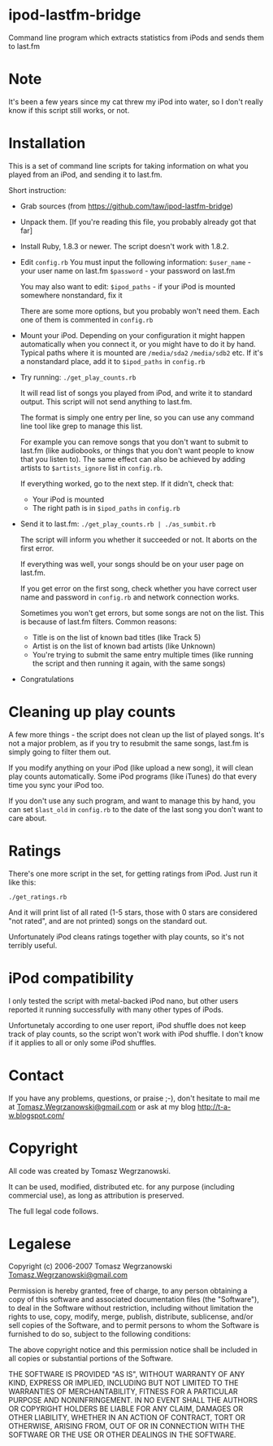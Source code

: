 ipod-lastfm-bridge
==================

Command line program which extracts statistics from iPods and sends them to last.fm

Note
====

It's been a few years since my cat threw my iPod into water,
so I don't really know if this script still works, or not. 

Installation
============

This is a set of command line scripts for taking information on
what you played from an iPod, and sending it to last.fm.

Short instruction:
* Grab sources (from https://github.com/taw/ipod-lastfm-bridge)
* Unpack them. [If you're reading this file, you probably already got that far]

* Install Ruby, 1.8.3 or newer. The script doesn't work with 1.8.2.

* Edit `config.rb`
  You must input the following information:
  `$user_name` - your user name on last.fm
  `$password`  - your password on last.fm
  
  You may also want to edit:
  `$ipod_paths` - if your iPod is mounted somewhere nonstandard, fix it
  
  There are some more options, but you probably won't need them.
  Each one of them is commented in `config.rb`

* Mount your iPod. Depending on your configuration it might happen
  automatically when you connect it, or you might have to do it by hand.
  Typical paths where it is mounted are `/media/sda2` `/media/sdb2` etc.
  If it's a nonstandard place, add it to `$ipod_paths` in `config.rb`

* Try running:
  `./get_play_counts.rb`

  It will read list of songs you played from iPod, and
  write it to standard output. This script will not send anything to last.fm.

  The format is simply one entry per line, so you can use any command
  line tool like grep to manage this list. 

  For example you can remove songs that you don't want to submit to last.fm
  (like audiobooks, or things that you don't want people to know that you listen to).
  The same effect can also be achieved by adding artists to `$artists_ignore`
  list in `config.rb`.
  
  If everything worked, go to the next step. If it didn't, check that:
  * Your iPod is mounted
  * The right path is in `$ipod_paths` in `config.rb`
  
* Send it to last.fm:
  `./get_play_counts.rb | ./as_sumbit.rb`
  
  The script will inform you whether it succeeded or not.
  It aborts on the first error.
  
  If everything was well, your songs should be on your user page on last.fm.
  
  If you get error on the first song, check whether you have correct
  user name and password in `config.rb` and network connection works.

  Sometimes you won't get errors, but some songs are not on the list.
  This is because of last.fm filters.
  Common reasons:
  * Title is on the list of known bad titles (like Track 5)
  * Artist is on the list of known bad artists (like Unknown)
  * You're trying to submit the same entry multiple times
    (like running the script and then running it again, with the same songs)

* Congratulations

Cleaning up play counts
=======================

A few more things - the script does not clean up the list of played songs.
It's not a major problem, as if you try to resubmit the same songs,
last.fm is simply going to filter them out.

If you modify anything on your iPod (like upload a new song),
it will clean play counts automatically. Some iPod programs (like iTunes)
do that every time you sync your iPod too.

If you don't use any such program, and want to manage this by hand,
you can set `$last_old` in `config.rb` to the date of the last song
you don't want to care about.

Ratings
=======

There's one more script in the set, for getting ratings from iPod.
Just run it like this:

    ./get_ratings.rb

And it will print list of all rated (1-5 stars, those with 0 stars are considered
"not rated", and are not printed) songs on the standard out.

Unfortunately iPod cleans ratings together with play counts,
so it's not terribly useful.

iPod compatibility
==================

I only tested the script with metal-backed iPod nano, but other
users reported it running successfully with many other types of iPods.

Unfortunetaly according to one user report, iPod shuffle does not keep
track of play counts, so the script won't work with iPod shuffle.
I don't know if it applies to all or only some iPod shuffles.

Contact
=======

If you have any problems, questions, or praise ;-),
don't hesitate to mail me at Tomasz.Wegrzanowski@gmail.com
or ask at my blog http://t-a-w.blogspot.com/

Copyright
=========

All code was created by Tomasz Wegrzanowski.

It can be used, modified, distributed etc. for any purpose (including
commercial use), as long as attribution is preserved.

The full legal code follows.

Legalese
========

Copyright (c) 2006-2007 Tomasz Wegrzanowski <Tomasz.Wegrzanowski@gmail.com>

Permission is hereby granted, free of charge, to any person
obtaining a copy of this software and associated documentation
files (the "Software"), to deal in the Software without
restriction, including without limitation the rights to use,
copy, modify, merge, publish, distribute, sublicense, and/or sell
copies of the Software, and to permit persons to whom the
Software is furnished to do so, subject to the following
conditions:

The above copyright notice and this permission notice shall be
included in all copies or substantial portions of the Software.

THE SOFTWARE IS PROVIDED "AS IS", WITHOUT WARRANTY OF ANY KIND,
EXPRESS OR IMPLIED, INCLUDING BUT NOT LIMITED TO THE WARRANTIES
OF MERCHANTABILITY, FITNESS FOR A PARTICULAR PURPOSE AND
NONINFRINGEMENT. IN NO EVENT SHALL THE AUTHORS OR COPYRIGHT
HOLDERS BE LIABLE FOR ANY CLAIM, DAMAGES OR OTHER LIABILITY,
WHETHER IN AN ACTION OF CONTRACT, TORT OR OTHERWISE, ARISING
FROM, OUT OF OR IN CONNECTION WITH THE SOFTWARE OR THE USE OR
OTHER DEALINGS IN THE SOFTWARE.
